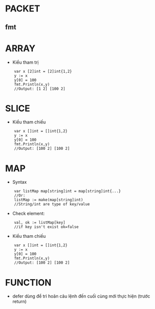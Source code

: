 # PACKET
## fmt
# ARRAY
- Kiểu tham trị
```Golang
    var x [2]int = [2]int{1,2}
    y := x
    y[0] = 100
    fmt.Println(x,y)
    //Output: [1 2] [100 2]
```
# SLICE
- Kiểu tham chiếu
```Golang
    var x []int = []int{1,2}
    y := x
    y[0] = 100
    fmt.Println(x,y)
    //Output: [100 2] [100 2]
```
# MAP
- Syntax
```Golang
    var listMap map[string]int = map[string]int{...}
    //Or:
    listMap := make(map[string]int)
    //String/int are type of key/value

```
- Check element:
```Golang
    val, ok := listMap[key]
    //if key isn't exist ok=false
```
- Kiểu tham chiếu
```Golang
    var x []int = []int{1,2}
    y := x
    y[0] = 100
    fmt.Println(x,y)
    //Output: [100 2] [100 2]
```
# FUNCTION
- defer dùng để trì hoãn câu lệnh đến cuối cùng mới thực hiện (trước return)


